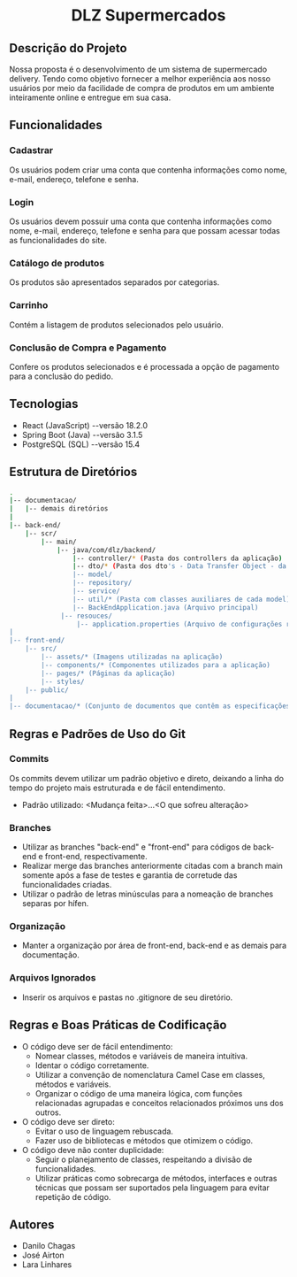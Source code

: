 <h1 align="center">DLZ Supermercados</h1>

## Descrição do Projeto
<p> Nossa proposta é o desenvolvimento de um sistema de supermercado delivery. Tendo como objetivo fornecer a melhor experiência aos nosso usuários por meio da facilidade de compra de produtos em um ambiente inteiramente online e entregue em sua casa. </p>

## Funcionalidades

### Cadastrar
<p> Os usuários podem criar uma conta que contenha informações como nome, e-mail, endereço, telefone e senha.</p>

### Login
<p> Os usuários devem possuir uma conta que contenha informações como nome, e-mail, endereço, telefone e senha para que possam acessar todas as funcionalidades do site.</p>

### Catálogo de produtos
<p> Os produtos são apresentados separados por categorias.</p>

### Carrinho
<p> Contém a listagem de produtos selecionados pelo usuário.</p>

### Conclusão de Compra e Pagamento
<p> Confere os produtos selecionados e é processada a opção de pagamento para a conclusão do pedido.</p>

## Tecnologias
- React (JavaScript) --versão 18.2.0 
- Spring Boot (Java) --versão 3.1.5
- PostgreSQL (SQL) --versão 15.4

## Estrutura de Diretórios
<a name="estrutura-diretorio"></a>

```sh
.
|-- documentacao/
|   |-- demais diretórios
|
|-- back-end/
    |-- scr/
        |-- main/
            |-- java/com/dlz/backend/
                |-- controller/* (Pasta dos controllers da aplicação)
                |-- dto/* (Pasta dos dto's - Data Transfer Object - da aplicação)
                |-- model/
                |-- repository/
                |-- service/
                |-- util/* (Pasta com classes auxiliares de cada model)
                |-- BackEndApplication.java (Arquivo principal)
             |-- resouces/
                 |-- application.properties (Arquivo de configurações referentes ao banco de dados)
|
|-- front-end/
    |-- src/
        |-- assets/* (Imagens utilizadas na aplicação)
        |-- components/* (Componentes utilizados para a aplicação)
        |-- pages/* (Páginas da aplicação)
        |-- styles/
    |-- public/
|
|-- documentacao/* (Conjunto de documentos que contêm as especificações do Software)
```

## Regras e Padrões de Uso do Git

### Commits
Os commits devem utilizar um padrão objetivo e direto, deixando a linha do tempo do projeto mais estruturada e de fácil entendimento.

- Padrão utilizado:
   <Mudança feita>...<O que sofreu alteração>

### Branches
- Utilizar as branches "back-end" e "front-end" para códigos de back-end e front-end, respectivamente.
- Realizar merge das branches anteriormente citadas com a branch main somente após a fase de testes e garantia de corretude das funcionalidades criadas.
- Utilizar o padrão de letras minúsculas para a nomeação de branches separas por hífen.

### Organização
- Manter a organização por área de front-end, back-end e as demais para documentação.
  
### Arquivos Ignorados
- Inserir os arquivos e pastas no .gitignore de seu diretório.

## Regras e Boas Práticas de Codificação
- O código deve ser de fácil entendimento:
   - Nomear classes, métodos e variáveis de maneira intuitiva.
   - Identar o código corretamente.
   - Utilizar a convenção de nomenclatura Camel Case em classes, métodos e variáveis.
   - Organizar o código de uma maneira lógica, com funções relacionadas agrupadas e conceitos relacionados próximos uns dos outros.
- O código deve ser direto:
   - Evitar o uso de linguagem rebuscada.
   - Fazer uso de bibliotecas e métodos que otimizem o código.
- O código deve não conter duplicidade:
   - Seguir o planejamento de classes, respeitando a divisão de funcionalidades.
   - Utilizar práticas como sobrecarga de métodos, interfaces e outras técnicas que possam ser suportados pela linguagem para evitar repetição de código.

## Autores
- Danilo Chagas
- José Airton
- Lara Linhares
